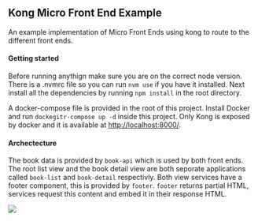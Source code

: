 ## Kong Micro Front End Example
An example implementation of Micro Front Ends using kong to route to the different front ends.

#### Getting started

Before running anythign make sure you are on the correct node version. There is a .nvmrc file so you can run `nvm use` if you have it installed. Next install all the dependencies by running `npm install` in the root directory.

A docker-compose file is provided in the root of this project. Install Docker and run `dockegitr-compose up -d` inside this project. Only Kong is exposed by docker and it is available at <http://localhost:8000/>.

#### Archectecture

The book data is provided by `book-api` which is used by both front ends. The root list view and the book detail view are both seporate applications called `book-list` and `book-detail` respectivly. Both view services have a footer component, this is provided by `footer`. `footer` returns partial HTML, services request this content and embed it in their response HTML.

[![](https://mermaid.ink/img/eyJjb2RlIjoiZ3JhcGggVERcbkEoQnJvd3NlcikgLS0-IEJbS29uZ11cbkIgLS0-IENbYm9vay1saXN0XVxuQyAtLT4gRVtmb290ZXJdXG5DIC0tPiBGW2Jvb2stYXBpXVxuQiAtLT4gRFtib29rLWRldGFpbF1cbkQgLS0-IEVcbkQgLS0-IEZcbiIsIm1lcm1haWQiOnsidGhlbWUiOiJkZWZhdWx0In19)](https://mermaid-js.github.io/mermaid-live-editor/#/edit/eyJjb2RlIjoiZ3JhcGggVERcbkEoQnJvd3NlcikgLS0-IEJbS29uZ11cbkIgLS0-IENbYm9vay1saXN0XVxuQyAtLT4gRVtmb290ZXJdXG5DIC0tPiBGW2Jvb2stYXBpXVxuQiAtLT4gRFtib29rLWRldGFpbF1cbkQgLS0-IEVcbkQgLS0-IEZcbiIsIm1lcm1haWQiOnsidGhlbWUiOiJkZWZhdWx0In19)